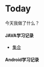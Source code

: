 # Today
今天我做了什么？

#### JAVA学习记录

* [集合](https://github.com/NanaGithub/Today/blob/master/doc/java/Java%E5%9F%BA%E7%A1%80%E4%B9%8B%E9%9B%86%E5%90%88123.md)


#### Android学习记录
